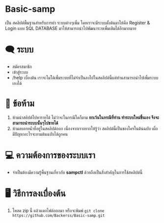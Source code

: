 ﻿# Basic-samp
เป็น สคลิปต์พื้นฐานสำหรับการทำ ระบบต่างๆเพื่ม โดยเราจะมีระบบตั้งต้นมาให้คือ Register &amp; Login แบบ SQL DATABASE มาให้สามารถนำไปพัฒนาระบเพื่มเติมได้อีกมากมาย

# 🗨️ ระบบ

* สมัครสมาชิก
* เข้าสู่ระบบ
* /help เบื่องต้น
เราจะไมไ่ด้เพื่มระบบที่ไม่จำเป็นลงไปในสคลิปต์นี้แต่ท่านสามารถนำไปเพื่มระบบเองได้

# 📕 ข้อห้าม

1. ห้ามนำสคิปต์ไปหารายได้ ไม่ว่าจะในกรณีใดก็ตาม **ยกเว้นในกรณีที่ท่าน ทำระบบใหม่ขึ้นเอง จึงจะสามารถนำระบบนั้นๆไปขายได้**
2. ห้ามลบลายน้ำที่อยู่ในสคลิปต์ออก เนื่องจากเราอยากให้รู้ว่า สคลิปต์นี้เป็นของใครในต้นฉบับ เผื่อมีปัญหาอะไรจะถามต้นฉบับได้ถูกคน

# 💻 ความต้องการของระบบเรา

* จำเป็นต้องมีความรู้พื้นฐานเกี่ยวกับ **sampctl** ด้วยถือเป็นสิ่งสำคัญในการใช้สคลิปต์นี้

# 🖥  วิธีการลงเบื่องต้น
1. โหลด zip นี้ แล้วแตกไฟล์ออกมา หรือจะพิมพ์ `git clone https://github.com/Backerss/Basic-samp.git`